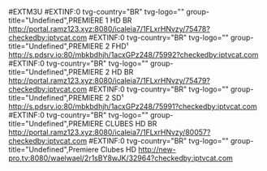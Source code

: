 #EXTM3U
#EXTINF:0 tvg-country="BR" tvg-logo="" group-title="Undefined",PREMIERE 1 HD BR
http://portal.ramz123.xyz:8080/icaleia7/1FLxrHNvzy/75478?checkedby:iptvcat.com
#EXTINF:0 tvg-country="BR" tvg-logo="" group-title="Undefined",PREMIERE 2 FHD¹
http://s.pdsrv.io:80/mbkbdhjh/1acxGPz248/75992?checkedby:iptvcat.com
#EXTINF:0 tvg-country="BR" tvg-logo="" group-title="Undefined",PREMIERE 2 HD BR
http://portal.ramz123.xyz:8080/icaleia7/1FLxrHNvzy/75479?checkedby:iptvcat.com
#EXTINF:0 tvg-country="BR" tvg-logo="" group-title="Undefined",PREMIERE 2 SD¹
http://s.pdsrv.io:80/mbkbdhjh/1acxGPz248/75991?checkedby:iptvcat.com
#EXTINF:0 tvg-country="BR" tvg-logo="" group-title="Undefined",PREMIERE CLUBES HD BR
http://portal.ramz123.xyz:8080/icaleia7/1FLxrHNvzy/80057?checkedby:iptvcat.com
#EXTINF:0 tvg-country="BR" tvg-logo="" group-title="Undefined",Premiere Clubes HD
http://new-pro.tv:8080/waelwael/2r1sBY8wJK/32964?checkedby:iptvcat.com
